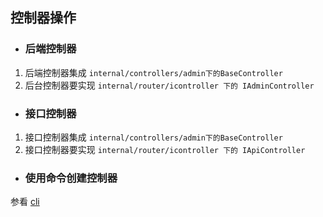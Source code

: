 ## 控制器操作

* ### 后端控制器
1. 后端控制器集成 `internal/controllers/admin下的BaseController`
2. 后台控制器要实现 `internal/router/icontroller 下的 IAdminController`

* ### 接口控制器
1. 接口控制器集成 `internal/controllers/admin下的BaseController`
2. 接口控制器要实现 `internal/router/icontroller 下的 IApiController`

* ### 使用命令创建控制器
参看 [cli](/cli.md#controller)